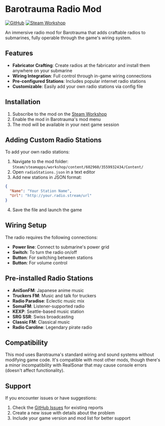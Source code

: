 # Barotrauma Radio Mod

[![GitHub](https://img.shields.io/badge/GitHub-181717?style=for-the-badge&logo=github&logoColor=white)](https://github.com/gitempERROR/BarotraumaRadio)
[![Steam Workshop](https://img.shields.io/badge/Steam-Workshop-000000?style=for-the-badge&logo=steam)](https://steamcommunity.com/sharedfiles/filedetails/?id=3559932434)

An immersive radio mod for Barotrauma that adds craftable radios to submarines, fully operable through the game's wiring system.

## Features

- **Fabricator Crafting**: Create radios at the fabricator and install them anywhere on your submarine
- **Wiring Integration**: Full control through in-game wiring connections
- **Pre-configured Stations**: Includes popular internet radio stations
- **Customizable**: Easily add your own radio stations via config file

## Installation

1. Subscribe to the mod on the [Steam Workshop](https://steamcommunity.com/sharedfiles/filedetails/?id=3559932434)
2. Enable the mod in Barotrauma's mod menu
3. The mod will be available in your next game session

## Adding Custom Radio Stations

To add your own radio stations:

1. Navigate to the mod folder: `Steam/steamapps/workshop/content/602960/3559932434/Content/`
2. Open `radioStations.json` in a text editor
3. Add new stations in JSON format:
```json
{
  "Name": "Your Station Name",
  "Url": "http://your.radio.stream/url"
}
```
4. Save the file and launch the game

## Wiring Setup

The radio requires the following connections:
- **Power line**: Connect to submarine's power grid
- **Switch**: To turn the radio on/off
- **Button**: For switching between stations
- **Button**: For volume control

## Pre-installed Radio Stations

- **AniSonFM**: Japanese anime music
- **Truckers FM**: Music and talk for truckers
- **Radio Paradise**: Eclectic music mix
- **SomaFM**: Listener-supported radio
- **KEXP**: Seattle-based music station
- **SRG SSR**: Swiss broadcasting
- **Classic FM**: Classical music
- **Radio Caroline**: Legendary pirate radio

## Compatibility

This mod uses Barotrauma's standard wiring and sound systems without modifying game code. It's compatible with most other mods, though there's a minor incompatibility with RealSonar that may cause console errors (doesn't affect functionality).

## Support

If you encounter issues or have suggestions:
1. Check the [GitHub Issues](https://github.com/gitempERROR/BarotraumaRadio/issues) for existing reports
2. Create a new issue with details about the problem
3. Include your game version and mod list for better support